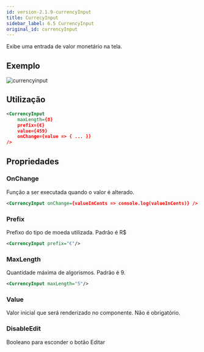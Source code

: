 ```yaml
---
id: version-2.1.9-currencyInput
title: CurrecyInput
sidebar_label: 6.5 CurrencyInput
original_id: currencyInput
---
```


Exibe uma entrada de valor monetário na tela.

## Exemplo

![currencyinput](assets/images_components/v2.0.0/currencyinput.jpg)

## Utilização

```xml
<CurrencyInput
    maxLength={8}
    prefix={€}
    value={459}
    onChange={value => { ... }}
/>
```

## Propriedades

### OnChange

Função a ser executada quando o valor é alterado.

```xml
<CurrencyInput onChange={valueInCents => console.log(valueInCents)} />
```

### Prefix

Prefixo do tipo de moeda utilizada. Padrão é R$

```xml
<CurrencyInput prefix="€"/>
```

### MaxLength

Quantidade máxima de algorismos. Padrão é 9.

```xml
<CurrencyInput maxLength="5"/>
```

### Value

Valor inicial que será renderizado no componente. Não é obrigatório.

### DisableEdit

Booleano para esconder o botão Editar
